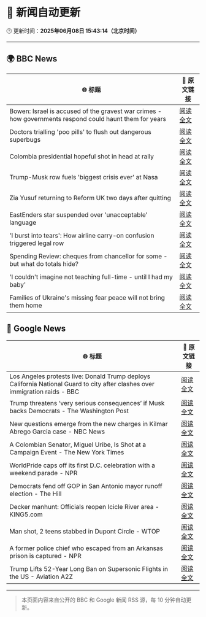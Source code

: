 # 🧠 新闻自动更新

🕒 更新时间：**2025年06月08日 15:43:14（北京时间）**

---

## 🌍 BBC News

| 🌐 标题 | 🔗 原文链接 |
|--------|-------------|
| Bowen: Israel is accused of the gravest war crimes - how governments respond could haunt them for years | [阅读全文](https://www.bbc.com/news/articles/c0r1xl5wgnko) |
| Doctors trialling 'poo pills' to flush out dangerous superbugs | [阅读全文](https://www.bbc.com/news/articles/clyge290l4xo) |
| Colombia presidential hopeful shot in head at rally | [阅读全文](https://www.bbc.com/news/articles/c9dq8yxxy8zo) |
| Trump-Musk row fuels 'biggest crisis ever' at Nasa | [阅读全文](https://www.bbc.com/news/articles/c87jq0djw00o) |
| Zia Yusuf returning to Reform UK two days after quitting | [阅读全文](https://www.bbc.com/news/articles/cwyv040rnqzo) |
| EastEnders star suspended over 'unacceptable' language | [阅读全文](https://www.bbc.com/news/articles/cx2qxd1e1pyo) |
| 'I burst into tears': How airline carry-on confusion triggered legal row | [阅读全文](https://www.bbc.com/news/articles/cz70ny09x07o) |
| Spending Review: cheques from chancellor for some - but what do totals hide? | [阅读全文](https://www.bbc.com/news/articles/cx2x1e441p2o) |
| 'I couldn't imagine not teaching full-time - until I had my baby' | [阅读全文](https://www.bbc.com/news/articles/cvgd3039zrro) |
| Families of Ukraine's missing fear peace will not bring them home | [阅读全文](https://www.bbc.com/news/articles/c9wg2jelpyno) |

## 📰 Google News

| 🌐 标题 | 🔗 原文链接 |
|--------|-------------|
| Los Angeles protests live: Donald Trump deploys California National Guard to city after clashes over immigration raids - BBC | [阅读全文](https://news.google.com/rss/articles/CBMiVEFVX3lxTE05Ylh2WlZLa1FibG5hZVFNREJpYllXcjByVWlpZWhEN3VzMTZxazRWdEZHWWwtZVJJb2Q3bHZQZkNZanFZNHBBSWgwTXhDeGZKcVNZNg?oc=5) |
| Trump threatens ‘very serious consequences’ if Musk backs Democrats - The Washington Post | [阅读全文](https://news.google.com/rss/articles/CBMigwFBVV95cUxQTk9XSWVkT2pVY0k2SS1acWdETTF6YnV0ckpDT1IyWXNOUWE5N0JQeWhvb3pfT191UFdIcHFMcTZaanZTUElaaV9Jby1QNW5EZFdJaDFkUG84TFUyZ3lCYVJ6SFJuMVB1VGZvUUozeHN0ZUVLeXFsM1dhLXdkMnlwQTdkOA?oc=5) |
| New questions emerge from the new charges in Kilmar Abrego Garcia case - NBC News | [阅读全文](https://news.google.com/rss/articles/CBMihAFBVV95cUxNazBZbjJZQmthTVFJRlJyTnFiaU5ObmRoUEhmY2Z5M2U4R1JKVTJSMkRoaE5TOWhkU1c2MWVCbk9fM2pMdnVPQl9XbHJIeEtmclgyXzl3T2stZy16eDVydmloNHF6R2Z0N2UweEhYNVFaOE5rTTA5eDRPLXhoV2xRem1HV3XSAVZBVV95cUxPTHA0T3dtNEliLTlSemx1ZW52S3JZT1dBUTFwX0VCckpSaDZHY19uUGdkV1o0aVF1Y1ZfdHpxZGZHblAxWXJPS1dYU1M3YUNydWNvYlBzUQ?oc=5) |
| A Colombian Senator, Miguel Uribe, Is Shot at a Campaign Event - The New York Times | [阅读全文](https://news.google.com/rss/articles/CBMiggFBVV95cUxNakdMRjhQUGpyY3RXcGlMSVBnU3p4UU84bWtTLTI5NmMxNXJ4TkpXN3RoWGNVZDJad04tdkpkemFVV29uZXpuNUZpalI1RFhHUmdTajVvdENBZk9SN0FpVUtHTi1ZTHJjeHVId1pBTW5yNXBxV0xfUGg4dWZELURvQ0t3?oc=5) |
| WorldPride caps off its first D.C. celebration with a weekend parade - NPR | [阅读全文](https://news.google.com/rss/articles/CBMikAFBVV95cUxOSEFUa1BfZWEwUzktYm9QY0plcWNUTk1OMjJ1c0x1bTNQZzVrZFNNVW9kZ1lucGJsX3FydWJJLUJXSUZmdEs5b1NoNi1MM1NvVjJkZDV4a25YdmY2ODAxU0ZyTGUydGtEQ3JtSk9iWmxENDVhWVJrWFNaTlMxQU9zYXFOZ0FZM3RhZUlhck5ZWTI?oc=5) |
| Democrats fend off GOP in San Antonio mayor runoff election - The Hill | [阅读全文](https://news.google.com/rss/articles/CBMihwFBVV95cUxPcHVUT1duWDJCcWhGSkZ5TU9MU2hCZS1tTWpoblJHeTJWcFRuWkdSOE9GQ2JVeFBGeVd0MEJYRjdhV25uQUp5QTFQX0JGcnd5V1VCMFlnYTE0djktbVEzUjJocThDNFdCdVpPVEd5b0s4N0xVN3NUc2JpVnpoSDZBNkNMb0dmc3fSAYwBQVVfeXFMUDNvaERITWtzYVpKaVYtY25pVmFyaG8xa21sRV9zZjVZOE0yelducld3d1h4NUMwSjNGRWxEaEN4Q0xRUWNINk9COTB5N05LV3QwMlVjU2RqOVA1SWI0R2Q1WmdMOWN5NnVXWDlWY0pkMmZuVEEwNWl5Ty1CLVNlTkw3aXdTbV9Ra1E0M2Y?oc=5) |
| Decker manhunt: Officials reopen Icicle River area - KING5.com | [阅读全文](https://news.google.com/rss/articles/CBMiywFBVV95cUxOZU5rSkNhN3RyVGZlbFpKb0J2cS1IbjItS21vVUJlaE82NHo5Znl1cFQ3RGgzcUV1V3BqVTFNU3RfZG01VURHeGpkZHhCVkRXam9GZHpvUFNiR0lXVXFZMHhra2hNSmZlM0tnc0FUa1ZuYzlXeUVEejdaUHhMa2FWbmFFbHZoNDhXOUhvX2dtYzBHeF9rRmhLMEU2YlBWQXNEblNDV1ZXbHprQnoyN0VsY2xrUVVxUU9lc3NvNUJkaGdjMnVwYlNsWTNvdw?oc=5) |
| Man shot, 2 teens stabbed in Dupont Circle - WTOP | [阅读全文](https://news.google.com/rss/articles/CBMie0FVX3lxTE1DdENnOVJIZFoxLXlxcnAxQXlHa0NZN0ZYTy10enRjV0JwNEtBZjdFQ0JqNFhSVE9ZdXRlRnpXaGMzUkRCckh5U1dqbENzVzBoWEwzbWZGR04tcXdDSGVKQ3pSVHlDV0Z4RHZuYl9WVjhETlM2V2d1X1hsUQ?oc=5) |
| A former police chief who escaped from an Arkansas prison is captured - NPR | [阅读全文](https://news.google.com/rss/articles/CBMimAFBVV95cUxPNUFreFczWmh1TmNsblp4ZTZFSHQzV3loN29IaDdCNnZncm10d2dRb3NVNnhaTkxQV0Z6WDJob3ZZN3NlZmpqb3RmWWR5Vk1jSXJsOFpFR291YmdlU3JVSURUdFQwcy1YWjFIWU9YQzhkeEVYMlRuT3EwLWp6ZHB4dVJPR2gxaHA1STJ2ZkxwYWwzU1JhUTY0dw?oc=5) |
| Trump Lifts 52-Year Long Ban on Supersonic Flights in the US - Aviation A2Z | [阅读全文](https://news.google.com/rss/articles/CBMikwFBVV95cUxOT2dVOXdTbkh6bEV3Q0NCaEFndXN5WUl2X183YndDNDRKTU40UjBUUGliYlg0ejJ1cDFleklkYzlPbU9PeGgzb3k1clZMem90TTVZRzAzMDhiRVh4cHNRNUpfVXdUQ0MwOGxRU011aHlIYUExUkVqYkhpZEJYOU1YOUNDVDQ3RHNwMW1NVEg1dVIxQ0U?oc=5) |

---
> 本页面内容来自公开的 BBC 和 Google 新闻 RSS 源，每 10 分钟自动更新。